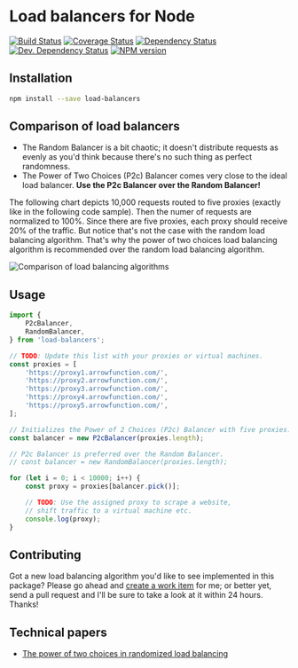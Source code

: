 # Load balancers for Node

[![Build Status](https://img.shields.io/travis/paulborza/node-load-balancers/master.svg?style=flat)](https://travis-ci.org/paulborza/node-load-balancers)
[![Coverage Status](https://img.shields.io/coveralls/paulborza/node-load-balancers/master.svg?style=flat)](https://coveralls.io/r/paulborza/node-load-balancers?branch=master)
[![Dependency Status](https://img.shields.io/david/paulborza/node-load-balancers.svg?style=flat)](https://david-dm.org/paulborza/node-load-balancers)
[![Dev. Dependency Status](https://img.shields.io/david/dev/paulborza/node-load-balancers.svg?style=flat)](https://david-dm.org/paulborza/node-load-balancers?type=dev)
[![NPM version](https://img.shields.io/npm/v/load-balancers.svg?style=flat)](https://www.npmjs.com/package/load-balancers)

## Installation

```bash
npm install --save load-balancers
```

## Comparison of load balancers

- The Random Balancer is a bit chaotic; it doesn't distribute requests as evenly as you'd think because there's no such thing as perfect randomness.
- The Power of Two Choices (P2c) Balancer comes very close to the ideal load balancer. **Use the P2c Balancer over the Random Balancer!**

The following chart depicts 10,000 requests routed to five proxies (exactly like in the following code sample).
Then the numer of requests are normalized to 100%. Since there are five proxies, each proxy should receive 20% of the traffic.
But notice that's not the case with the random load balancing algorithm.
That's why the power of two choices load balancing algorithm is recommended over the random load balancing algorithm.

![Comparison of load balancing algorithms](https://raw.githubusercontent.com/paulborza/node-load-balancers/master/docs/errors.png)

## Usage

```javascript
import {
    P2cBalancer,
    RandomBalancer,
} from 'load-balancers';

// TODO: Update this list with your proxies or virtual machines.
const proxies = [
    'https://proxy1.arrowfunction.com/',
    'https://proxy2.arrowfunction.com/',
    'https://proxy3.arrowfunction.com/',
    'https://proxy4.arrowfunction.com/',
    'https://proxy5.arrowfunction.com/',
];

// Initializes the Power of 2 Choices (P2c) Balancer with five proxies.
const balancer = new P2cBalancer(proxies.length);

// P2c Balancer is preferred over the Random Balancer.
// const balancer = new RandomBalancer(proxies.length);

for (let i = 0; i < 10000; i++) {
    const proxy = proxies[balancer.pick()];

    // TODO: Use the assigned proxy to scrape a website,
    // shift traffic to a virtual machine etc.
    console.log(proxy);
}
```

## Contributing

Got a new load balancing algorithm you'd like to see implemented in this package?
Please go ahead and [create a work item](https://github.com/paulborza/node-load-balancers/issues/new) for me; or better yet, send a pull request and I'll be sure to take a look at it within 24 hours. Thanks!

## Technical papers

- [The power of two choices in randomized load balancing](http://www.eecs.harvard.edu/~michaelm/postscripts/tpds2001.pdf)
